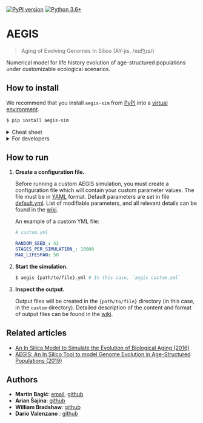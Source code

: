 [![PyPI version](https://badge.fury.io/py/aegis-sim.svg)](https://badge.fury.io/py/aegis-sim)
[![Python 3.6+](https://img.shields.io/badge/python-3.6%2B-blue)](https://www.python.org/downloads/release/python-360/)

# AEGIS

> Aging of Evolving Genomes In Silico (AY-jis, /eɪd͡ʒɪs/)

Numerical model for life history evolution of age-structured populations under customizable ecological scenarios.

## How to install

We recommend that you install `aegis-sim` from [PyPI](https://pypi.org/project/aegis-sim/) into a [virtual environment](https://docs.python.org/3/library/venv.html).

```bash
$ pip install aegis-sim
```

<details>
  <summary>Cheat sheet</summary>

```bash
# Unix/macOS
python3 -m venv aegis-venv
. aegis-venv/bin/activate
python3 -m pip install aegis-sim
```
```bash
# Windows
python -m venv aegis-venv
.\aegis-venv\Scripts\activate
python -m pip install aegis-sim
```
</details>

<details> 
<summary>For developers</summary>

```bash
# Unix/macOS
. {path}/bin/activate # Activate virtual environment
git clone git@github.com:valenzano-lab/aegis.git # Clone repo
cd aegis
python3 -m build # Local build
python3 -m pip install -e . # Local editable install
```
</details>

## How to run

1. __Create a configuration file.__

    Before running a custom AEGIS simulation, you must create a configuration file which will contain your
    custom parameter values. The file must be in [YAML](https://en.wikipedia.org/wiki/YAML) format.
    Default parameters are set in file [default.yml](src/aegis/parameters/default.yml).
    List of modifiable parameters, and all relevant details can be found in the [wiki](https://github.com/valenzano-lab/aegis/wiki/Input).

    An example of a custom YML file:
    ```yml
    # custom.yml

    RANDOM_SEED_: 42
    STAGES_PER_SIMULATION_: 10000
    MAX_LIFESPAN: 50
    ```


1. __Start the simulation.__

    ```sh
    $ aegis {path/to/file}.yml # In this case, `aegis custom.yml`
    ```


1. __Inspect the output.__

    Output files will be created in the `{path/to/file}` directory (in this case, in the `custom` directory). 
    Detailed description of the content and format of output files can be found in the [wiki](https://github.com/valenzano-lab/aegis/wiki/Output).
    

## Related articles

- [An In Silico Model to Simulate the Evolution of Biological Aging (2016)](https://www.biorxiv.org/content/10.1101/037952v1)
- [AEGIS: An In Silico Tool to model Genome Evolution in Age-Structured Populations (2019)](https://www.biorxiv.org/content/10.1101/646877v1)

## Authors

- **Martin Bagić**: [email](martin.bagic@outlook.com), [github](https://github.com/martinbagic)
- **Arian Šajina**: [github](https://github.com/ariansajina)
- **William Bradshaw**: [github](https://github.com/willbradshaw)
- **Dario Valenzano** : [github](https://github.com/dvalenzano)
